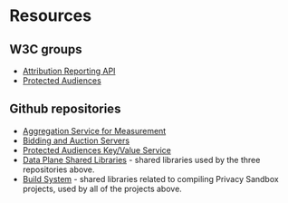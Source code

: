 # Resources

## W3C groups

* [Attribution Reporting API](https://github.com/WICG/attribution-reporting-api/tree/main)
* [Protected Audiences](https://github.com/WICG/turtledove)

## Github repositories

* [Aggregation Service for Measurement](https://github.com/privacysandbox/aggregation-service)
* [Bidding and Auction Servers](https://github.com/privacysandbox/bidding-auction-servers)
* [Protected Audiences Key/Value Service](https://github.com/privacysandbox/fledge-key-value-service)
* [Data Plane Shared Libraries](https://github.com/privacysandbox/data-plane-shared-libraries) - shared libraries used by the three repositories above.
* [Build System](https://github.com/privacysandbox/build-system) - shared libraries related to compiling Privacy Sandbox projects, used by all of the projects above.
